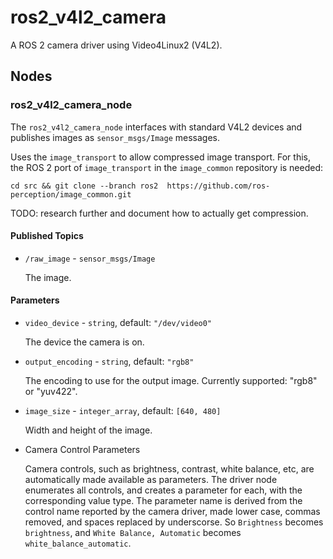 # ros2_v4l2_camera

A ROS 2 camera driver using Video4Linux2 (V4L2).

## Nodes

### ros2_v4l2_camera_node

The `ros2_v4l2_camera_node` interfaces with standard V4L2 devices and
publishes images as `sensor_msgs/Image` messages.

Uses the `image_transport` to allow compressed image transport. For
this, the ROS 2 port of `image_transport` in the `image_common`
repository is needed:

    cd src && git clone --branch ros2  https://github.com/ros-perception/image_common.git

TODO: research further and document how to actually get compression.

#### Published Topics

* `/raw_image` - `sensor_msgs/Image`

    The image.

#### Parameters

* `video_device` - `string`, default: `"/dev/video0"`

    The device the camera is on.

* `output_encoding` - `string`, default: `"rgb8"`

    The encoding to use for the output image. Currently supported: "rgb8" or "yuv422".

* `image_size` - `integer_array`, default: `[640, 480]`

    Width and height of the image.

* Camera Control Parameters

    Camera controls, such as brightness, contrast, white balance, etc,
    are automatically made available as parameters. The driver node
    enumerates all controls, and creates a parameter for each, with
    the corresponding value type. The parameter name is derived from
    the control name reported by the camera driver, made lower case,
    commas removed, and spaces replaced by underscorse. So
    `Brightness` becomes `brightness`, and `White Balance, Automatic`
    becomes `white_balance_automatic`.
